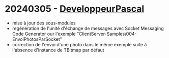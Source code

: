 # 20240305 - [DeveloppeurPascal](https://github.com/DeveloppeurPascal)

* mise à jour des sous-modules
* regénération de l'unité d'échange de messages avec Socket Messaging Code Generator our l'exemple "ClientServer-Samples\004-EnvoiPhotosParSocket"
* correction de l'envoi d'une photo dans le même exemple suite à l'absence d'instance de TBitmap par défaut
